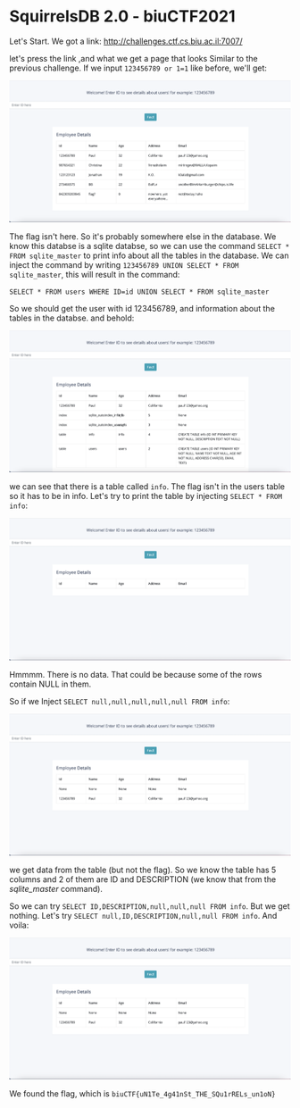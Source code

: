 # SquirrelsDB 2.0 - biuCTF2021

Let's Start. We got a link: http://challenges.ctf.cs.biu.ac.il:7007/

let's press the link ,and what we get a page that looks
Similar to the previous challenge. If we input ```123456789 or 1=1``` like before, we'll get:

![Screenshot](1.png) 

The flag isn't here. So it's probably somewhere else in the database. We know this databse is a sqlite databse, so we 
can use the command ```SELECT * FROM sqlite_master``` to print info about all the tables in the database. 
We can inject the command by writing ```123456789 UNION SELECT * FROM sqlite_master```, this will result in the command:
```
SELECT * FROM users WHERE ID=id UNION SELECT * FROM sqlite_master
```
So we should get the user with id 123456789, and information about the tables in the databse. and behold:

![Screenshot](2.png) 

we can see that there is a table called ```info```. The flag isn't in the users table so it has to be in info.
Let's try to print the table by injecting ```SELECT * FROM info```:

![Screenshot](3.png) 

Hmmmm. There is no data. That could be because some of the rows contain NULL in them.

So if we Inject ```SELECT null,null,null,null,null FROM info```:

![Screenshot](4.png) 


we get data from the table (but not the flag). So we know the table has 5 columns and 2 of them 
are ID and DESCRIPTION (we know that from the *sqlite_master* command).

So we can try ```SELECT ID,DESCRIPTION,null,null,null FROM info```. But we get nothing.
Let's try ```SELECT null,ID,DESCRIPTION,null,null FROM info```. And voila:

![Screenshot](4.png) 

We found the flag, which is ```biuCTF{uN1Te_4g41nSt_THE_SQu1rRELs_un1oN}```


